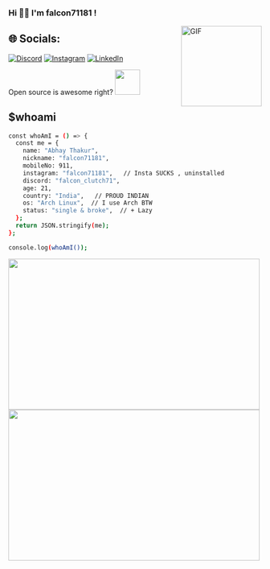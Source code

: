 <h3> Hi 👋🏼 I'm falcon71181 !</h3>
<img align="right" alt="GIF" height="160px" src="https://media.giphy.com/media/du3J3cXyzhj75IOgvA/giphy.gif" />


## 🌐 Socials:
[![Discord](https://img.shields.io/badge/Discord-%237289DA.svg?logo=discord&logoColor=white)](https://discord.gg/falcon_clutch71) [![Instagram](https://img.shields.io/badge/Instagram-%23E4405F.svg?logo=Instagram&logoColor=white)](https://instagram.com/falcon71181) [![LinkedIn](https://img.shields.io/badge/LinkedIn-%230077B5.svg?logo=linkedin&logoColor=white)](https://linkedin.com/in/abhay-thakur-73470b287) 

Open source is awesome right? <img src="https://github.com/hahwul/hahwul/assets/13212227/af41f7bf-5b41-42dd-aed3-8560a6e3187d" width="50">

<h2>$whoami</h2>


```bash
const whoAmI = () => {
  const me = {
    name: "Abhay Thakur",
    nickname: "falcon71181",
    mobileNo: 911,
    instagram: "falcon71181",   // Insta SUCKS , uninstalled
    discord: "falcon_clutch71",
    age: 21,
    country: "India",   // PROUD INDIAN
    os: "Arch Linux",  // I use Arch BTW
    status: "single & broke",  // + Lazy
  };
  return JSON.stringify(me);
};

console.log(whoAmI());
```

<img src="https://media1.tenor.com/m/7XGeZeBfyUYAAAAC/hack.gif" width="500" height="300"><img src="https://media1.tenor.com/m/PMITaIPBRBkAAAAC/hack-pc.gif" width="500" height="300">
